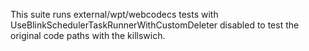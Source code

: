 This suite runs external/wpt/webcodecs tests with
UseBlinkSchedulerTaskRunnerWithCustomDeleter disabled to test the original code
paths with the killswich.
